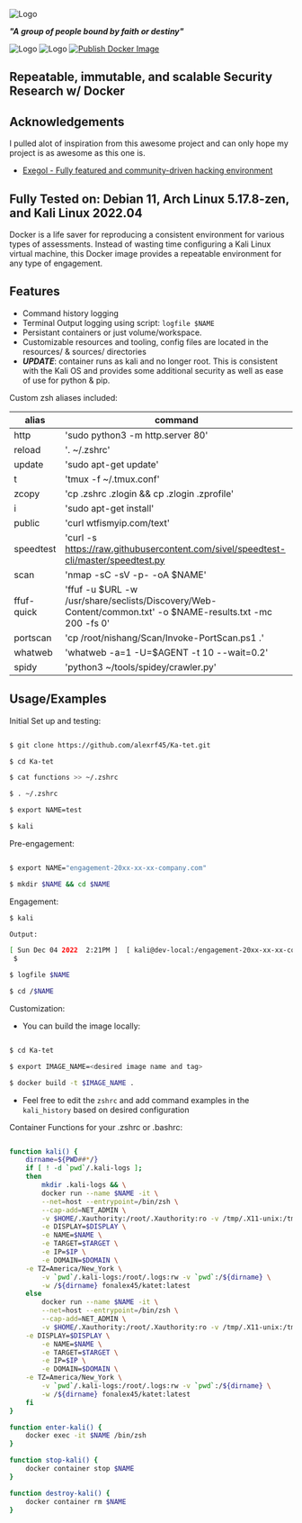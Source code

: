 
![Logo](https://ka-tet.s3.amazonaws.com/ka-tet.png)

***"A group of people bound by faith or destiny"***

![Logo](https://img.shields.io/docker/image-size/fonalex45/katet)
![Logo](https://img.shields.io/docker/pulls/fonalex45/katet)
[![Publish Docker Image](https://github.com/alexrf45/Ka-tet/actions/workflows/dockerhub.yml/badge.svg?branch=main)](https://github.com/alexrf45/Ka-tet/actions/workflows/dockerhub.yml)
## Repeatable, immutable, and scalable Security Research w/ Docker


## Acknowledgements

 I pulled alot of inspiration from this awesome project and can only hope my project is as awesome as this one is.
 
- [Exegol - Fully featured and community-driven hacking environment](https://github.com/ThePorgs/Exegol)

## Fully Tested on: Debian 11, Arch Linux 5.17.8-zen, and Kali Linux 2022.04

Docker is a life saver for reproducing a consistent environment for various types of assessments. Instead of wasting time configuring a Kali Linux virtual machine, this Docker image provides a repeatable environment for any type of engagement. 

## Features

- Command history logging
- Terminal Output logging using script: `logfile $NAME`
- Persistant containers or just volume/workspace. 
- Customizable resources and tooling, config files are located in the resources/ & sources/ directories
- ***UPDATE***: container runs as kali and no longer root. This is consistent with the Kali OS and provides some additional
security as well as ease of use for python & pip. 

Custom zsh aliases included: 

| alias      | command                                                                                              |
|------------|------------------------------------------------------------------------------------------------------|
| http       | 'sudo python3 -m http.server 80'                                                                     |
| reload     | '. ~/.zshrc'                                                                                         |
| update     | 'sudo apt-get update'                                                                                |
| t          | 'tmux -f ~/.tmux.conf'                                                                               |
| zcopy      | 'cp .zshrc .zlogin && cp .zlogin .zprofile'                                                          |
| i          | 'sudo apt-get install'                                                                               |
| public     | 'curl wtfismyip.com/text'                                                                                   |
| speedtest  | 'curl -s https://raw.githubusercontent.com/sivel/speedtest-cli/master/speedtest.py | python3 -'     |
| scan       | 'nmap -sC -sV -p- -oA $NAME'                                                                                |
| ffuf-quick | 'ffuf -u $URL -w /usr/share/seclists/Discovery/Web-Content/common.txt' -o $NAME-results.txt -mc 200 -fs 0' |
| portscan   | 'cp /root/nishang/Scan/Invoke-PortScan.ps1 .'                                                         |
| whatweb    | 'whatweb -a=1 -U=$AGENT -t 10 --wait=0.2'                                                             |
| spidy      | 'python3 ~/tools/spidey/crawler.py'                                                                   |

## Usage/Examples

Initial Set up and testing:

```bash

$ git clone https://github.com/alexrf45/Ka-tet.git

$ cd Ka-tet

$ cat functions >> ~/.zshrc

$ . ~/.zshrc

$ export NAME=test

$ kali

```

Pre-engagement:

```bash

$ export NAME="engagement-20xx-xx-xx-company.com"

$ mkdir $NAME && cd $NAME

```

Engagement: 

```bash
$ kali

Output:

[ Sun Dec 04 2022  2:21PM ]  [ kali@dev-local:/engagement-20xx-xx-xx-company.com ]
 $ 

$ logfile $NAME

$ cd /$NAME
```
Customization: 

- You can build the image locally: 
```bash

$ cd Ka-tet

$ export IMAGE_NAME=<desired image name and tag>

$ docker build -t $IMAGE_NAME .

```

- Feel free to edit the `zshrc` and add command examples in the `kali_history` based on desired configuration

Container Functions for your .zshrc or .bashrc: 

```bash

function kali() {
	dirname=${PWD##*/}
	if [ ! -d `pwd`/.kali-logs ];
	then
   	 	mkdir .kali-logs && \
   	 	docker run --name $NAME -it \
   	 	--net=host --entrypoint=/bin/zsh \
		--cap-add=NET_ADMIN \
   	 	-v $HOME/.Xauthority:/root/.Xauthority:ro -v /tmp/.X11-unix:/tmp/.X11-unix \
    	-e DISPLAY=$DISPLAY \
		-e NAME=$NAME \
		-e TARGET=$TARGET \
		-e IP=$IP \
		-e DOMAIN=$DOMAIN \
    -e TZ=America/New_York \
   	 	-v `pwd`/.kali-logs:/root/.logs:rw -v `pwd`:/${dirname} \
   	 	-w /${dirname} fonalex45/katet:latest
	else
		docker run --name $NAME -it \
		--net=host --entrypoint=/bin/zsh \
		--cap-add=NET_ADMIN \
		-v $HOME/.Xauthority:/root/.Xauthority:ro -v /tmp/.X11-unix:/tmp/.X11-unix \
    -e DISPLAY=$DISPLAY \
		-e NAME=$NAME \
		-e TARGET=$TARGET \
		-e IP=$IP \
		-e DOMAIN=$DOMAIN \
    -e TZ=America/New_York \
		-v `pwd`/.kali-logs:/root/.logs:rw -v `pwd`:/${dirname} \
		-w /${dirname} fonalex45/katet:latest
	fi
}

function enter-kali() {
	docker exec -it $NAME /bin/zsh
}

function stop-kali() {
	docker container stop $NAME
}

function destroy-kali() {
	docker container rm $NAME
}

```

